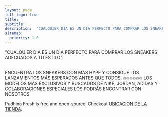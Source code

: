 ```yaml
---
layout: page
full_logo: true
title: 
subtitle: 
description:  "CUALQUIER DIA ES UN DIA PERFECTO PARA COMPRAR LOS SNEAKERS ADECUADOS A TU ESTILO A TU ESTILO"
sitemap:
  priority: 1.0
---
```

<p class="describe-text">"CUALQUIER DIA ES UN DIA PERFECTO PARA COMPRAR LOS SNEAKERS ADECUADOS A TU ESTILO".</p>
<br>
ENCUENTRA LOS SNEAKERS CON MÁS HYPE Y CONSIGUE LOS LANZAMIENTOS MÁS ESPERADOS ANTES QUE TODOS.
🔥🔥🔥🔥🔥🔥
LOS MODELOS MÁS EXCLUSIVOS Y BUSCADOS DE NIKE, JORDAN, ADIDAS Y COLABORACIONES ESPECIALES LOS PODRÁS ENCONTRAR CON NOSOTROS


Pudhina Fresh is free and open-source. Checkout [UBICACION DE LA TIENDA](https://www.google.com.mx/maps/place/Nike+Factory+Store+Centro+Hist%C3%B3rico/@19.433621,-99.1394653,17z/data=!4m6!3m5!1s0x85d1fed2be7f2461:0x1b496c152aeed05a!8m2!3d19.4319994!4d-99.1355086!16s%2Fg%2F1td4kg8k).

<br>
<br>
<br>
<br>
<br>
<br>
<br>
